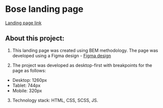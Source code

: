 # Bose landing page

  [Landing page link](https://rhashtag.github.io/Bose_landing_page/)


## About this project:

1. This landing page was created using BEM methodology. The page was developed using a Figma design - [Figma design](https://www.figma.com/file/OMjQNb3hg1LKMV4OwyQ3Ao/BOSE?node-id=0%3A1)

2. The project was developed as desktop-first with breakpoints for the page as follows:
- Desktop: 1260px
- Tablet: 744px
- Mobile: 320px

3. Technology stack: HTML, CSS, SCSS, JS.
